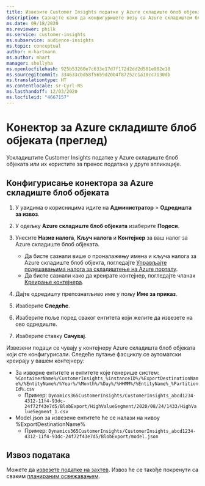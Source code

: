 ```yaml
---
title: Извезите Customer Insights податке у Azure складиште блоб објеката
description: Сазнајте како да конфигуришете везу са Azure складиштем блоб објеката.
ms.date: 09/18/2020
ms.reviewer: philk
ms.service: customer-insights
ms.subservice: audience-insights
ms.topic: conceptual
author: m-hartmann
ms.author: mhart
manager: shellyha
ms.openlocfilehash: 925b53260e7c633e17d7f172d2dd2d581e982e10
ms.sourcegitcommit: 334633cbd58f5659d20b4f87252c1a10cc7130db
ms.translationtype: HT
ms.contentlocale: sr-Cyrl-RS
ms.lasthandoff: 12/03/2020
ms.locfileid: "4667157"
---
```

# <a name="connector-for-azure-blob-storage-preview"></a>Конектор за Azure складиште блоб објеката (преглед)

Ускладиштите Customer Insights податке у Azure складиште блоб објеката или их користите за пренос података у друге апликације.

## <a name="configure-the-connector-for-azure-blob-storage"></a>Конфигурисање конектора за Azure складиште блоб објеката

1. У увидима о корисницима идите на **Администратор** > **Одредишта за извоз**.

1. У одељку **Azure складиште блоб објеката** изаберите **Подеси**.

1. Унесите **Назив налога**, **Кључ налога** и **Контејнер** за ваш налог за Azure складиште блоб објеката.
    - Да бисте сазнали више о проналажењу имена и кључа налога за Azure складиште блоб објекта, погледајте [Управљајте подешавањима налога за складиштење на Azure порталу](https://docs.microsoft.com/azure/storage/common/storage-account-manage).
    - Да бисте сазнали како да креирате контејнер, погледајте чланак [Креирање контејнера](https://docs.microsoft.com/azure/storage/blobs/storage-quickstart-blobs-portal#create-a-container).

1. Дајте одредишту препознатљиво име у пољу **Име за приказ**.

1. Изаберите **Следеће**.

1. Изаберите поље поред сваког ентитета који желите да извезете на ово одредиште.

1. Изаберите ставку **Сачувај**.

Извезени подаци се чувају у контејнеру Azure складишта блоб објеката који сте конфигурисали. Следеће путање фасциклу се аутоматски креирају у вашем контејнеру:

- За изворне ентитете и ентитете које генерише систем: `%ContainerName%/CustomerInsights_%instanceID%/%ExportDestinationName%/%EntityName%/%Year%/%Month%/%Day%/%HHMM%/%EntityName%_%PartitionId%.csv`
  - Пример: `Dynamics365CustomerInsights/CustomerInsights_abcd1234-4312-11f4-93dc-24f72f43e7d5/BlobExport/HighValueSegment/2020/08/24/1433/HighValueSegment_1.csv`
- Model.json за извезене ентитете ће се налази на нивоу %ExportDestinationName%
  - Пример: `Dynamics365CustomerInsights/CustomerInsights_abcd1234-4312-11f4-93dc-24f72f43e7d5/BlobExport/model.json`

## <a name="export-the-data"></a>Извоз података

Можете да [извезете податке на захтев](/export-destinations.md#export-data-on-demand). Извоз ће се такође покренути са сваким [планираним освежавањем](system.md#schedule-tab).
